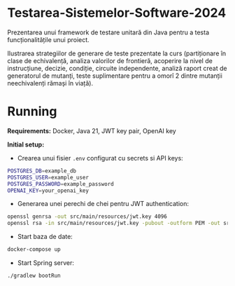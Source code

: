 # Testarea-Sistemelor-Software-2024
Prezentarea unui framework de testare unitară din Java pentru a testa funcționalitățile unui proiect. 

Ilustrarea strategiilor de generare de teste prezentate la curs (partiționare în clase de
echivalență, analiza valorilor de frontieră, acoperire la nivel de instrucțiune, decizie, condiție,
circuite independente, analiză raport creat de generatorul de mutanți, teste suplimentare pentru a
omorî 2 dintre mutanții neechivalenți rămași în viață).

# Running

**Requirements:** Docker, Java 21, JWT key pair, OpenAI key  

**Initial setup:**

- Crearea unui fisier `.env` configurat cu secrets si API keys:

```sh
POSTGRES_DB=example_db
POSTGRES_USER=example_user
POSTGRES_PASSWORD=example_password
OPENAI_KEY=your_openai_key
```

- Generarea unei perechi de chei pentru JWT authentication:

```sh
openssl genrsa -out src/main/resources/jwt.key 4096
openssl rsa -in src/main/resources/jwt.key -pubout -outform PEM -out src/main/resources/jwt.pub
```

- Start baza de date:

```sh
docker-compose up
```

- Start Spring server:

```sh
./gradlew bootRun
```
